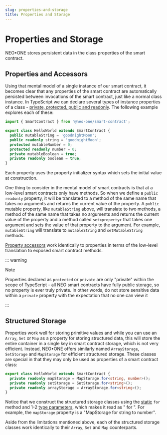 ```yaml
---
slug: properties-and-storage
title: Properties and Storage
---
```

# Properties and Storage

NEO•ONE stores persistent data in the class properties of the smart contract.

## Properties and Accessors

Using that mental model of a single instance of our smart contract, it becomes clear that any properties of the smart contract are automatically persisted between invocations of the smart contract, just like a normal class instance. In TypeScript we can declare several types of instance properties of a class - [private, protected, public and readonly](https://www.typescriptlang.org/docs/handbook/classes.html#public-private-and-protected-modifiers). The following example explores each of these:

```typescript
import { SmartContract } from '@neo-one/smart-contract';

export class HelloWorld extends SmartContract {
  public mutableString = 'goodnightMoon';
  public readonly string = 'goodnightMoon';
  protected mutableNumber = 0;
  protected readonly number = 0;
  private mutableBoolean = true;
  private readonly boolean = true;
}
```

Each property uses the property initializer syntax which sets the initial value at construction.

One thing to consider in the mental model of smart contracts is that at a low-level smart contracts only have methods. So when we define a `public` `readonly` property, it will be translated to a method of the same name that takes no arguments and returns the current value of the property. A `public` mutable property, like `mutableString` above, will translate to two methods, a method of the same name that takes no arguments and returns the current value of the property and a method called `set<property>` that takes one argument and sets the value of that property to the argument. For example, `mutableString` will translate to `mutableString` and `setMutableString` methods.

[Property accessors](https://www.typescriptlang.org/docs/handbook/classes.html#accessors) work identically to properties in terms of the low-level translation to exposed smart contract methods.

::: warning

Note

Properties declared as `protected` or `private` are only "private" within the scope of TypeScript - all NEO smart contracts have fully public storage, so no property is ever truly private. In other words, do not store sensitive data within a `private` property with the expectation that no one can view it

:::

## Structured Storage

Properties work well for storing primitive values and while you can use an `Array`, `Set` or `Map` as a property for storing structured data, this will store the entire container in a single key in smart contract storage, which is not very efficient. Instead, NEO•ONE offers similarly named `ArrayStorage`, `SetStorage` and `MapStorage` for efficient structured storage. These classes are special in that they may only be used as properties of a smart contract class:

```typescript
export class HelloWorld extends SmartContract {
  private readonly mapStorage = MapStorage.for<string, number>();
  private readonly setStorage = SetStorage.for<string>();
  private readonly arrayStorage = ArrayStorage.for<string>();
}
```

Notice that we construct the structured storage classes using the [static](https://www.typescriptlang.org/docs/handbook/classes.html#static-properties) `for` method and 1-2 [type parameters](https://www.typescriptlang.org/docs/handbook/generics.html), which makes it read as "<structured storage> for <type>". For example, the `mapStorage` property is a "MapStorage for string to number".

Aside from the limitations mentioned above, each of the structured storage classes work identically to their `Array`, `Set` and `Map` counterparts.


